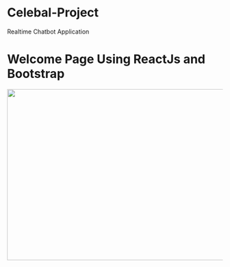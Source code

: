 # Celebal-Project
 Realtime Chatbot Application

# Welcome Page Using ReactJs and Bootstrap

<image src="images/welcome page.png" width="700" height="400" float="center">
